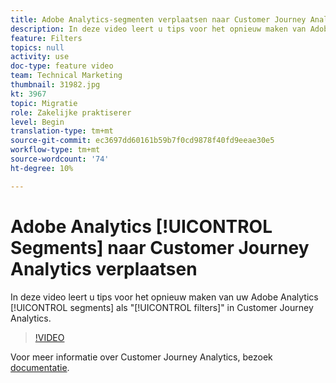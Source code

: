 ```yaml
---
title: Adobe Analytics-segmenten verplaatsen naar Customer Journey Analytics
description: In deze video leert u tips voor het opnieuw maken van Adobe Analytics-segmenten als 'filters' in Customer Journey Analytics.
feature: Filters
topics: null
activity: use
doc-type: feature video
team: Technical Marketing
thumbnail: 31982.jpg
kt: 3967
topic: Migratie
role: Zakelijke praktiserer
level: Begin
translation-type: tm+mt
source-git-commit: ec3697dd60161b59b7f0cd9878f40fd9eeae30e5
workflow-type: tm+mt
source-wordcount: '74'
ht-degree: 10%

---
```



# Adobe Analytics [!UICONTROL Segments] naar Customer Journey Analytics verplaatsen

In deze video leert u tips voor het opnieuw maken van uw Adobe Analytics [!UICONTROL segments] als &quot;[!UICONTROL filters]&quot; in Customer Journey Analytics.

>[!VIDEO](https://video.tv.adobe.com/v/31982/?quality=12)

Voor meer informatie over Customer Journey Analytics, bezoek [documentatie](https://docs.adobe.com/content/help/en/analytics-platform/using/cja-landing.html).

